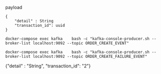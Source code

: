 payload
```
{
    "detail" : String
    "transaction_id": uuid
}
```

```
docker-compose exec kafka    bash -c "kafka-console-producer.sh --broker-list localhost:9092 --topic ORDER_CREATE_EVENT"
```


```
docker-compose exec kafka    bash -c "kafka-console-producer.sh --broker-list localhost:9092 --topic ORDER_CREATE_FAILURE_EVENT"
```

{"detail" : "String",    "transaction_id": "2"}